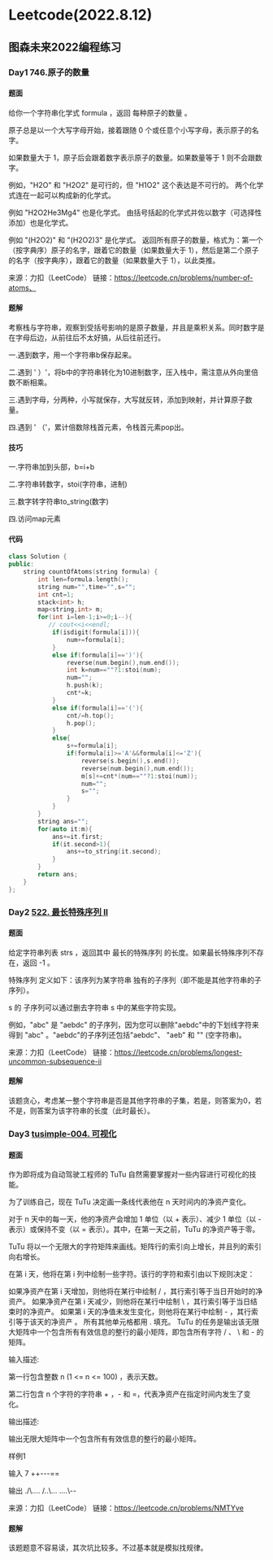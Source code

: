 # Leetcode(2022.8.12)

## 图森未来2022编程练习

### Day1  746.原子的数量

#### 题面

给你一个字符串化学式 formula ，返回 每种原子的数量 。

原子总是以一个大写字母开始，接着跟随 0 个或任意个小写字母，表示原子的名字。

如果数量大于 1，原子后会跟着数字表示原子的数量。如果数量等于 1 则不会跟数字。

例如，"H2O" 和 "H2O2" 是可行的，但 "H1O2" 这个表达是不可行的。
两个化学式连在一起可以构成新的化学式。

例如 "H2O2He3Mg4" 也是化学式。
由括号括起的化学式并佐以数字（可选择性添加）也是化学式。

例如 "(H2O2)" 和 "(H2O2)3" 是化学式。
返回所有原子的数量，格式为：第一个（按字典序）原子的名字，跟着它的数量（如果数量大于 1），然后是第二个原子的名字（按字典序），跟着它的数量（如果数量大于 1），以此类推。

来源：力扣（LeetCode）
链接：https://leetcode.cn/problems/number-of-atoms、

#### 题解

考察栈与字符串，观察到受括号影响的是原子数量，并且是乘积关系。同时数字是在字母后边，从前往后不太好搞，从后往前还行。

一.遇到数字，用一个字符串b保存起来。

二.遇到  '  ）'，将b中的字符串转化为10进制数字，压入栈中，需注意从外向里倍数不断相乘。

三.遇到字母，分两种，小写就保存，大写就反转，添加到映射，并计算原子数量。

四.遇到  ' （'，累计倍数除栈首元素，令栈首元素pop出。

#### 技巧

一.字符串加到头部，b=i+b

二.字符串转数字，stoi(字符串，进制)

三.数字转字符串to_string(数字)

四.访问map元素

#### 代码

```c++
class Solution {
public:
    string countOfAtoms(string formula) {
        int len=formula.length();
        string num="",time="",s="";
        int cnt=1;
        stack<int> h;
        map<string,int> m;
        for(int i=len-1;i>=0;i--){
           // cout<<i<<endl;
            if(isdigit(formula[i])){
                num+=formula[i];
            }
            else if(formula[i]==')'){
                reverse(num.begin(),num.end());
                int k=num==""?1:stoi(num);
                num="";
                h.push(k);
                cnt*=k;
            }
            else if(formula[i]=='('){
                cnt/=h.top();
                h.pop();
            }
            else{
                s+=formula[i];
                if(formula[i]>='A'&&formula[i]<='Z'){
                    reverse(s.begin(),s.end());
                    reverse(num.begin(),num.end());
                    m[s]+=cnt*(num==""?1:stoi(num));
                    num="";
                    s="";
                }
            }
        }
        string ans="";
        for(auto it:m){
            ans+=it.first;
            if(it.second>1){
                ans+=to_string(it.second);
            }
        }
        return ans;
    }
};
```

### Day2  [522. 最长特殊序列 II](https://leetcode.cn/problems/longest-uncommon-subsequence-ii/)

#### 题面

给定字符串列表 strs ，返回其中 最长的特殊序列 的长度。如果最长特殊序列不存在，返回 -1 。

特殊序列 定义如下：该序列为某字符串 独有的子序列（即不能是其他字符串的子序列）。

 s 的 子序列可以通过删去字符串 s 中的某些字符实现。

例如，"abc" 是 "aebdc" 的子序列，因为您可以删除"aebdc"中的下划线字符来得到 "abc" 。"aebdc"的子序列还包括"aebdc"、 "aeb" 和 "" (空字符串)。

来源：力扣（LeetCode）
链接：https://leetcode.cn/problems/longest-uncommon-subsequence-ii

#### 题解

该题贪心，考虑某一整个字符串是否是其他字符串的子集，若是，则答案为0，若不是，则答案为该字符串的长度（此时最长）。

### Day3 [tusimple-004. 可视化](https://leetcode.cn/problems/NMTYve/)

#### 题面

作为即将成为自动驾驶工程师的 TuTu 自然需要掌握对一些内容进行可视化的技能。

为了训练自己，现在 TuTu 决定画一条线代表他在 n 天时间内的净资产变化。

对于 n 天中的每一天，他的净资产会增加 1 单位（以 + 表示）、减少 1 单位（以 - 表示）或保持不变（以 = 表示）。其中，在第一天之前，TuTu 的净资产等于零。

TuTu 将以一个无限大的字符矩阵来画线。矩阵行的索引向上增长，并且列的索引向右增长。

在第 i 天，他将在第 i 列中绘制一些字符。该行的字符和索引由以下规则决定：

如果净资产在第 i 天增加，则他将在某行中绘制 / ，其行索引等于当日开始时的净资产。
如果净资产在第 i 天减少，则他将在某行中绘制 \ ，其行索引等于当日结束时的净资产。
如果第 i 天的净值未发生变化，则他将在某行中绘制 - ，其行索引等于该天的净资产 。
所有其他单元格都用 . 填充。
TuTu 的任务是输出该无限大矩阵中一个包含所有有效信息的整行的最小矩阵，即包含所有字符 / 、 \ 和 - 的矩阵。

输入描述:

第一行包含整数 n (1 <= n <= 100) ，表示天数。

第二行包含 n 个字符的字符串 + ，- 和 =，代表净资产在指定时间内发生了变化。

输出描述:

输出无限大矩阵中一个包含所有有效信息的整行的最小矩阵。

样例1

输入
7
++---==

输出
./\\....
/..\\...
....\\--

来源：力扣（LeetCode）
链接：https://leetcode.cn/problems/NMTYve

#### 题解

该题题意不容易读，其次坑比较多。不过基本就是模拟找规律。